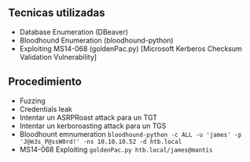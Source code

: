 ## Tecnicas utilizadas
- Database Enumeration (DBeaver)  
- Bloodhound Enumeration (bloodhound-python)  
- Exploiting MS14-068 (goldenPac.py) [Microsoft Kerberos Checksum Validation Vulnerability]
## Procedimiento
- Fuzzing
- Credentials leak
- Intentar un ASRPRoast attack para un TGT
- Intentar un kerboroasting attack para un TGS
- Bloodhount emnumeration ``bloodhound-python -c ALL -u 'james' -p 'J@m3s_P@ssW0rd!' -ns 10.10.10.52 -d htb.local``
- MS14-068 Exploiting ``goldenPac.py htb.local/james@mantis``


